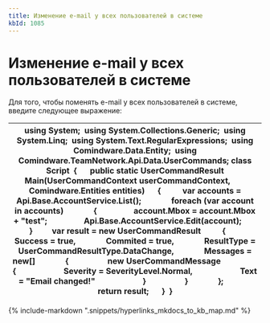 ```yaml
---
title: Изменение e-mail у всех пользователей в системе
kbId: 1085
---
```


# Изменение e-mail у всех пользователей в системе

Для того, чтобы поменять e-mail у всех пользователей в системе, введите следующее выражение:

| using System;  using System.Collections.Generic;  using System.Linq;  using System.Text.RegularExpressions;  using Comindware.Data.Entity;  using Comindware.TeamNetwork.Api.Data.UserCommands; class Script  {      public static UserCommandResult Main(UserCommandContext userCommandContext,        Comindware.Entities entities)      {          var accounts = Api.Base.AccountService.List();              foreach (var account in accounts)              {                 account.Mbox = account.Mbox + "test";                 Api.Base.AccountService.Edit(account);              }         var result = new UserCommandResult          {              Success = true,              Commited = true,              ResultType = UserCommandResultType.DataChange,              Messages = new[]              {                  new UserCommandMessage                  {                      Severity = SeverityLevel.Normal,                      Text = "Email changed!"                      }                  }              };              return result;      }  } |
| --- |

{% include-markdown ".snippets/hyperlinks_mkdocs_to_kb_map.md" %}
